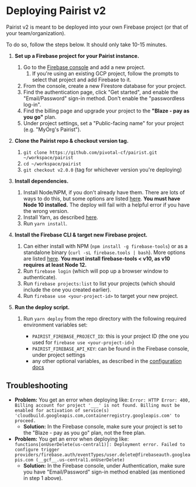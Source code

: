 # Deploying Pairist v2

Pairist v2 is meant to be deployed into your own Firebase project (or that of your team/organization).

To do so, follow the steps below. It should only take 10-15 minutes.

1. **Set up a Firebase project for your Pairist instance.**

   1. Go to the [Firebase console](https://console.firebase.google.com/) and add a new project.
        1. If you're using an existing GCP project, follow the prompts to select that project and add Firebase to it.
   1. From the console, create a new Firestore database for your project.
   1. Find the authentication page, click "Get started", and enable the "Email/Password" sign-in method. Don't enable the "passwordless log-in".
   1. Find the billing page and upgrade your project to the **"Blaze - pay as you go"** plan.
   1. Under project settings, set a "Public-facing name" for your project (e.g. "MyOrg's Pairist").

1. **Clone the Pairist repo & checkout version tag.**

   1. `git clone https://github.com/pivotal-cf/pairist.git ~/workspace/pairist`
   1. `cd ~/workspace/pairist`
   1. `git checkout v2.0.0` (tag for whichever version you're deploying)

1. **Install dependencies.**

   1. Install Node/NPM, if you don't already have them. There are lots of ways to do this, but some options are listed [here](https://docs.npmjs.com/downloading-and-installing-node-js-and-npm). **You must have Node 10 installed.** The deploy will fail with a helpful error if you have the wrong version.
   1. Install Yarn, as described [here](https://classic.yarnpkg.com/en/docs/install/).
   1. Run `yarn install`.

1. **Install the Firebase CLI & target new Firebase project.**

   1. Can either install with NPM (`npm install -g firebase-tools`) or as a standalone binary (`curl -sL firebase.tools | bash`). More options are listed [here](https://firebase.google.com/docs/cli). **You must install firebase-tools < v10, as v10 requires at least Node 12.**
   1. Run `firebase login` (which will pop up a browser window to authenticate).
   1. Run `firebase projects:list` to list your projects (which should include the one you created earlier).
   1. Run `firebase use <your-project-id>` to target your new project.

1. **Run the deploy script.**

   1. Run `yarn deploy` from the repo directory with the following required environment variables set:

      - `PAIRIST_FIREBASE_PROJECT_ID`: this is your project ID (the one you used for `firebase use <your-project-id>`)
      - `PAIRIST_FIREBASE_API_KEY`: can be found in the Firebase console, under project settings
      - any other optional variables, as described in the [configuration docs](./configuration.md)

## Troubleshooting

- **Problem:** You get an error when deploying like: `Error: HTTP Error: 400, Billing account for project '___' is not found. Billing must be enabled for activation of service(s) 'cloudbuild.googleapis.com,containerregistry.googleapis.com' to proceed.`
  - **Solution:** In the Firebase console, make sure your project is set to the "Blaze - pay as you go" plan, not the free plan.
- **Problem:** You get an error when deploying like: `functions[onUserDelete(us-central1)]: Deployment error. Failed to configure trigger providers/firebase.auth/eventTypes/user.delete@firebaseauth.googleapis.com (__gcf__.us-central1.onUserDelete)`
  - **Solution:** In the Firebase console, under Authentication, make sure you have "Email/Password" sign-in method enabled (as mentioned in step 1 above).
